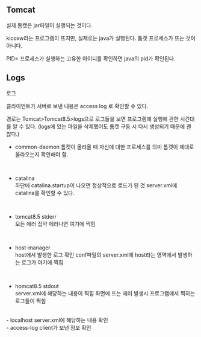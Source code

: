
## Tomcat
실제 톰캣은 jar파일이 실행되는 것이다.

kicoxw라는 프로그램이 뜨지만, 실제로는 java가 실행된다. 톰캣 프로세스가 뜨는 것이 아니다.

PID= 프로세스가 실행하는 고유한 아이디를 확인하면 java의 pid가 확인된다. 

## Logs
로그
 

클라이언트가 서버로 보낸 내용은 access log 로 확인할 수 있다.

경로는 Tomcat>Tomcat8.5>logs으로 로그들을 보면 프로그램에 실행에 관한 시간대를 알 수 있다. (logs에 있는 파일을 삭제했어도 톰캣 구동 시 다시 생성되기 때문에 괜찮다.)

 

- common-daemon
    톰캣이 올라올 때 자신에 대한 프로세스를 의미	톰캣이 제대로 올라오는지 확인해야 함.
<br>

- catalina 	
    하단에 catalina.startup이 나오면 정상적으로 로드가 된 것	
    server.xml에 catalina를 확인할 수 있다.
<br>

- tomcat8.5 stderr 	
    모든 에러 집약 에러나면 여기에 찍힘	 
<br>

- host-manager	
    host에서 발생한 로그 확인	conf파일의 server.xml에 host라는 영역에서 발생하는 로그가 여기에 찍힘
<br>

- homcat8.5 stdout 	
    server.xml에 해당하는 내용이 찍힘	화면에 뜨는 에러 발생시 프로그램에서 찍히는 로그들이 찍힘
<br>
- localhost	
    server.xml에 해당하는 내용 확인	 
<br>
- access-log	
    client가 보낸 정보 확인	 
 
